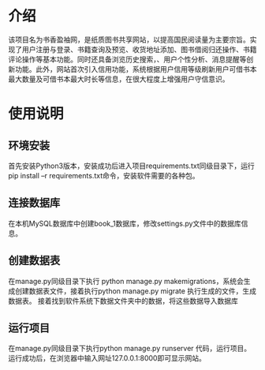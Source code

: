 # 介绍
该项目名为书香盈袖网，是纸质图书共享网站，以提高国民阅读量为主要宗旨。实现了用户注册与登录、书籍查询及预览、收货地址添加、图书借阅归还操作、书籍评论操作等基本功能。同时还具备浏览历史搜索，、用户个性分析、消息提醒等创新功能。此外，网站首次引入信用功能，系统根据用户信用等级刷新用户可借书本最大数量及可借书本最大时长等信息，在很大程度上增强用户守信意识。
# 使用说明
## 环境安装
首先安装Python3版本，安装成功后进入项目requirements.txt同级目录下，运行pip install –r requirements.txt命令，安装软件需要的各种包。
## 连接数据库
在本机MySQL数据库中创建book_1数据库，修改settings.py文件中的数据库信息。
## 创建数据表
在manage.py同级目录下执行 python manage.py makemigrations，系统会生成创建数据表文件，接着执行python manage.py migrate 执行生成的文件，生成数据表。
接着找到软件系统下数据文件夹中的数据，将这些数据导入数据库
## 运行项目
在manage.py同级目录下执行python manage.py runserver 代码，运行项目。
运行成功后，在浏览器中输入网址127.0.0.1:8000即可显示网站。


